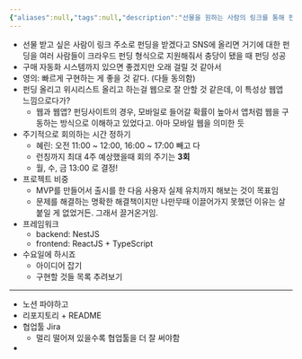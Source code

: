 ```yaml
---
{"aliases":null,"tags":null,"description":"선물을 원하는 사람의 링크를 통해 펀딩을 모아 선물을 자동으로 구매해주는 웹앱 플랫폼을 4주 안에 MVP 출시를 목표로 개발하며, 핵심 기능으로는 펀딩 생성/관리, 위시리스트 관리, 자동 구매 시스템(향후 구현) 등을 포함하며, NestJS(백엔드)와 ReactJS + TypeScript(프론트엔드) 프레임워크를 사용하며, 매주 월, 수, 금 오후 1시에 회의를 하며, 노션, 리포지토리, Jira 등을 활용하여 협업한다.","title":"2024-02-19 wishfunding티끌모아펀딩 회의록","created":"2024-02-27T19:07:11","updated":"2024-03-21T10:-23723T149:08:51","dg-publish":true,"permalink":"/docs/2024-02-19 wishfunding 회의록/","dgPassFrontmatter":true}
---
```



- 선물 받고 싶은 사람이 링크 주소로 펀딩을 받겠다고 SNS에 올리면 거기에 대한 펀딩을 여러 사람들이 크라우드 펀딩 형식으로 지원해줘서 충당이 됐을 때 펀딩 성공
- 구매 자동화 시스템까지 있으면 좋겠지만 오래 걸릴 것 같아서
- 영의: 빠르게 구현하는 게 좋을 것 같다. (다들 동의함)
- 펀딩 올리고 위시리스트 올리고 하는걸 웹으로 잘 안할 것 같은데, 이 특성상 웹앱 느낌으로다가? 
	- 웹과 웹앱? 펀딩사이트의 경우, 모바일로 들어갈 확률이 높아서 앱처럼 웹을 구동하는 방식으로 이해하고 있었다고. 아마 모바일 웹을 의미한 듯
- 주기적으로 회의하는 시간 정하기
	- 혜린: 오전 11:00 ~ 12:00, 16:00 ~ 17:00 빼고 다
	- 런칭까지 최대 4주 예상했을때 회의 주기는 **3회**
	- 월, 수, 금 13:00 로 결정!
- 프로젝트 비중
	- MVP를 만들어서 출시를 한 다음 사용자 실제 유치까지 해보는 것이 목표임
	- 문제를 해결하는 명확한 해결책이지만 나만무때 이끌어가지 못했던 이유는 살 붙일 게 없었거든. 그래서 끌거온거임.
- 프레임워크
	- backend: NestJS
	- frontend: ReactJS + TypeScript
- 수요일에 하시죠
	- 아이디어 잡기
	- 구현할 것들 목록 추려보기

---
- 노션 파야하고
- 리포지토리 + README
- 협업툴 Jira 
	- 멀리 떨어져 있을수록 협업툴을 더 잘 써야함
- 
